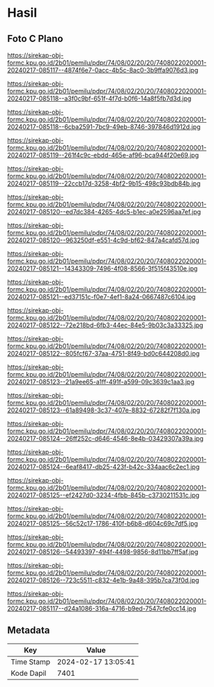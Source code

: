 # Hasil

## Foto C Plano

https://sirekap-obj-formc.kpu.go.id/2b01/pemilu/pdpr/74/08/02/20/20/7408022020001-20240217-085117--4874f6e7-0acc-4b5c-8ac0-3b9ffa9076d3.jpg

https://sirekap-obj-formc.kpu.go.id/2b01/pemilu/pdpr/74/08/02/20/20/7408022020001-20240217-085118--a3f0c9bf-651f-4f7d-b0f6-14a8f5fb7d3d.jpg

https://sirekap-obj-formc.kpu.go.id/2b01/pemilu/pdpr/74/08/02/20/20/7408022020001-20240217-085118--6cba2591-7bc9-49eb-8746-397846d1912d.jpg

https://sirekap-obj-formc.kpu.go.id/2b01/pemilu/pdpr/74/08/02/20/20/7408022020001-20240217-085119--261f4c9c-ebdd-465e-af96-bca944f20e69.jpg

https://sirekap-obj-formc.kpu.go.id/2b01/pemilu/pdpr/74/08/02/20/20/7408022020001-20240217-085119--22ccb17d-3258-4bf2-9b15-498c93bdb84b.jpg

https://sirekap-obj-formc.kpu.go.id/2b01/pemilu/pdpr/74/08/02/20/20/7408022020001-20240217-085120--ed7dc384-4265-4dc5-b1ec-a0e2596aa7ef.jpg

https://sirekap-obj-formc.kpu.go.id/2b01/pemilu/pdpr/74/08/02/20/20/7408022020001-20240217-085120--963250df-e551-4c9d-bf62-847a4cafd57d.jpg

https://sirekap-obj-formc.kpu.go.id/2b01/pemilu/pdpr/74/08/02/20/20/7408022020001-20240217-085121--14343309-7496-4f08-8566-3f515f43510e.jpg

https://sirekap-obj-formc.kpu.go.id/2b01/pemilu/pdpr/74/08/02/20/20/7408022020001-20240217-085121--ed37151c-f0e7-4ef1-8a24-0667487c6104.jpg

https://sirekap-obj-formc.kpu.go.id/2b01/pemilu/pdpr/74/08/02/20/20/7408022020001-20240217-085122--72e218bd-6fb3-44ec-84e5-9b03c3a33325.jpg

https://sirekap-obj-formc.kpu.go.id/2b01/pemilu/pdpr/74/08/02/20/20/7408022020001-20240217-085122--805fcf67-37aa-4751-8f49-bd0c644208d0.jpg

https://sirekap-obj-formc.kpu.go.id/2b01/pemilu/pdpr/74/08/02/20/20/7408022020001-20240217-085123--21a9ee65-a1ff-491f-a599-09c3639c1aa3.jpg

https://sirekap-obj-formc.kpu.go.id/2b01/pemilu/pdpr/74/08/02/20/20/7408022020001-20240217-085123--61a89498-3c37-407e-8832-67282f7f130a.jpg

https://sirekap-obj-formc.kpu.go.id/2b01/pemilu/pdpr/74/08/02/20/20/7408022020001-20240217-085124--26ff252c-d646-4546-8e4b-03429307a39a.jpg

https://sirekap-obj-formc.kpu.go.id/2b01/pemilu/pdpr/74/08/02/20/20/7408022020001-20240217-085124--6eaf8417-db25-423f-b42c-334aac6c2ec1.jpg

https://sirekap-obj-formc.kpu.go.id/2b01/pemilu/pdpr/74/08/02/20/20/7408022020001-20240217-085125--ef2427d0-3234-4fbb-845b-c3730211531c.jpg

https://sirekap-obj-formc.kpu.go.id/2b01/pemilu/pdpr/74/08/02/20/20/7408022020001-20240217-085125--56c52c17-1786-410f-b6b8-d604c69c7df5.jpg

https://sirekap-obj-formc.kpu.go.id/2b01/pemilu/pdpr/74/08/02/20/20/7408022020001-20240217-085126--54493397-494f-4498-9856-8d11bb7ff5af.jpg

https://sirekap-obj-formc.kpu.go.id/2b01/pemilu/pdpr/74/08/02/20/20/7408022020001-20240217-085126--723c5511-c832-4e1b-9a48-395b7ca73f0d.jpg

https://sirekap-obj-formc.kpu.go.id/2b01/pemilu/pdpr/74/08/02/20/20/7408022020001-20240217-085117--d24a1086-316a-4716-b9ed-7547cfe0cc14.jpg


## Metadata

| Key        | Value               |
| ---------- | ------------------- |
| Time Stamp | 2024-02-17 13:05:41 |
| Kode Dapil | 7401                |



